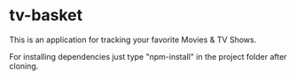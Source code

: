 # tv-basket

This is an application for tracking your favorite Movies & TV Shows.

For installing dependencies just type "npm-install" in the project folder after cloning.
